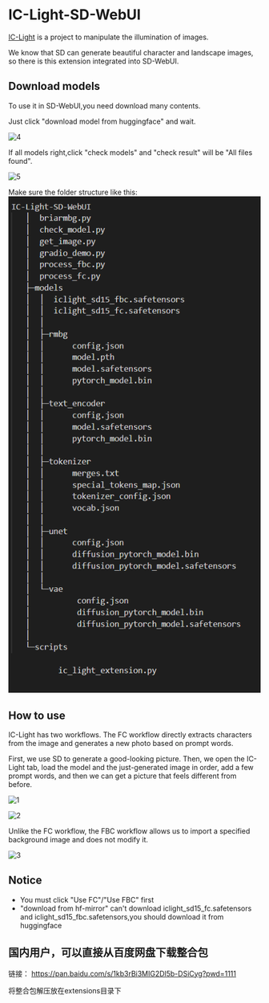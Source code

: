 # IC-Light-SD-WebUI

 [IC-Light](https://github.com/lllyasviel/IC-Light) is a project to manipulate the illumination of images.

We know that SD can generate beautiful character and landscape images, so there is this extension integrated into SD-WebUI.

## Download models

To use it in SD-WebUI,you need download many contents.

Just click "download model from huggingface" and wait.

![4](imgs/4.png)

If all models right,click "check models" and "check result" will be "All files found".

![5](imgs/5.png)



Make sure the folder structure like this:
![1](imgs/6.png)




## How to use

IC-Light has two workflows. The FC workflow directly extracts characters from the image and generates a new photo based on prompt words.



First, we use SD to generate a good-looking picture. Then, we open the IC-Light tab, load the model and the just-generated image in order, add a few prompt words, and then we can get a picture that feels different from before.

![1](imgs/1.png)

![2](imgs/2.png)

Unlike the FC workflow, the FBC workflow allows us to import a specified background image and does not modify it.

![3](imgs/3.png)

## Notice

* You must click "Use FC"/"Use FBC" first
* "download from hf-mirror"  can't download iclight_sd15_fc.safetensors and iclight_sd15_fbc.safetensors,you should download it from huggingface

## 国内用户，可以直接从百度网盘下载整合包

链接： https://pan.baidu.com/s/1kb3rBi3MIG2Dl5b-DSiCyg?pwd=1111 

将整合包解压放在extensions目录下


